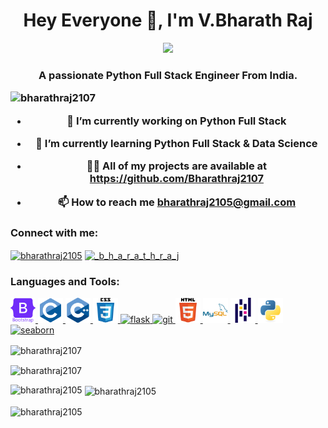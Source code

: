 <h1 align="center">Hey Everyone 👋, I'm V.Bharath Raj </h1>
<div align="center"> <img src="https://raw.githubusercontent.com/bharathraj2107/bharathraj2107/main/banner-3.png"> </div>
<h3 align="center">A passionate Python Full Stack Engineer From India. 
<!-- <img align="right" alt="Coding" width="400" src="https://raw.githubusercontent.com/bharathraj2105/bharathraj2105/master/gif3.gif"> -->
<p align="left"> <img src="https://komarev.com/ghpvc/?username=bharathraj2105label=Profile%20views&color=0e75b6&style=flat" alt="bharathraj2107" /> </p>

- 🔭 I’m currently working on Python Full Stack

- 🌱 I’m currently learning **Python Full Stack & Data Science**

- 👨‍💻 All of my projects are available at https://github.com/Bharathraj2107

- 📫 How to reach me **bharathraj2105@gmail.com**

<h3 align="left">Connect with me:</h3>
<p align="left">
<a href="https://www.linkedin.com/in/v-bharath-raj-903993253/" target="blank"><img align="center" src="https://raw.githubusercontent.com/rahuldkjain/github-profile-readme-generator/master/src/images/icons/Social/linked-in-alt.svg" alt="bharathraj2105" height="30" width="40" /></a>
<a href="https://www.instagram.com/_b_h_a_r_a_t_h______raj/" target="blank"><img align="center" src="https://raw.githubusercontent.com/rahuldkjain/github-profile-readme-generator/master/src/images/icons/Social/instagram.svg" alt="_b_h_a_r_a_t_h_r_a_j" height="30" width="40" /></a>
</p>
<h3 align="left">Languages and Tools:</h3>
<p align="left"> <a href="https://getbootstrap.com" target="_blank" rel="noreferrer"> <img src="https://raw.githubusercontent.com/devicons/devicon/master/icons/bootstrap/bootstrap-plain-wordmark.svg" alt="bootstrap" width="40" height="40"/> </a> <a href="https://www.cprogramming.com/" target="_blank" rel="noreferrer"> <img src="https://raw.githubusercontent.com/devicons/devicon/master/icons/c/c-original.svg" alt="c" width="40" height="40"/> </a> <a href="https://www.w3schools.com/cpp/" target="_blank" rel="noreferrer"> <img src="https://raw.githubusercontent.com/devicons/devicon/master/icons/cplusplus/cplusplus-original.svg" alt="cplusplus" width="40" height="40"/> </a> <a href="https://www.w3schools.com/css/" target="_blank" rel="noreferrer"> <img src="https://raw.githubusercontent.com/devicons/devicon/master/icons/css3/css3-original-wordmark.svg" alt="css3" width="40" height="40"/> </a> <a href="https://flask.palletsprojects.com/" target="_blank" rel="noreferrer"> <img src="https://www.vectorlogo.zone/logos/pocoo_flask/pocoo_flask-icon.svg" alt="flask" width="40" height="40"/> </a> <a href="https://git-scm.com/" target="_blank" rel="noreferrer"> <img src="https://www.vectorlogo.zone/logos/git-scm/git-scm-icon.svg" alt="git" width="40" height="40"/> </a> <a href="https://www.w3.org/html/" target="_blank" rel="noreferrer"> <img src="https://raw.githubusercontent.com/devicons/devicon/master/icons/html5/html5-original-wordmark.svg" alt="html5" width="40" height="40"/> </a> <a href="https://www.mysql.com/" target="_blank" rel="noreferrer"> <img src="https://raw.githubusercontent.com/devicons/devicon/master/icons/mysql/mysql-original-wordmark.svg" alt="mysql" width="40" height="40"/> </a> <a href="https://pandas.pydata.org/" target="_blank" rel="noreferrer"> <img src="https://raw.githubusercontent.com/devicons/devicon/2ae2a900d2f041da66e950e4d48052658d850630/icons/pandas/pandas-original.svg" alt="pandas" width="40" height="40"/> </a> <a href="https://www.python.org" target="_blank" rel="noreferrer"> <img src="https://raw.githubusercontent.com/devicons/devicon/master/icons/python/python-original.svg" alt="python" width="40" height="40"/> </a> <a href="https://seaborn.pydata.org/" target="_blank" rel="noreferrer"> <img src="https://seaborn.pydata.org/_images/logo-mark-lightbg.svg" alt="seaborn" width="40" height="40"/> </a> </p>

<p><img align="center" src="https://github-readme-stats.vercel.app/api/top-langs?username=bharathraj2107&show_icons=true&locale=en&layout=compact" alt="bharathraj2107" /></p>

<p><img align="center" src="https://github-readme-streak-stats.herokuapp.com/?user=bharathraj2107&" alt="bharathraj2107" /></p>

<p><img align="left" src="https://github-readme-stats.vercel.app/api/top-langs?username=bharathraj2105 &show_icons=true&locale=en&layout=compact" alt="bharathraj2105" /></p>

<p>&nbsp;<img align="center" src="https://github-readme-stats.vercel.app/api?username=bharathraj2105&show_icons=true&locale=en" alt="bharathraj2105" /></p>

<p><img align="center" src="https://github-readme-streak-stats.herokuapp.com/?user=bharathraj2105&" alt="bharathraj2105" /></p>
